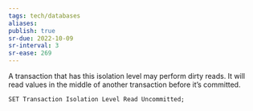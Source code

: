 ```yaml
---
tags: tech/databases
aliases:
publish: true
sr-due: 2022-10-09
sr-interval: 3
sr-ease: 269
---
```


A transaction that has this isolation level may perform dirty reads. It will read values in the middle of another transaction before it’s committed.

`SET Transaction Isolation Level Read Uncommitted;`